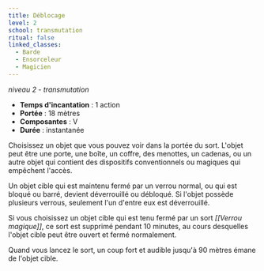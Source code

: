 ```yaml
---
title: Déblocage
level: 2
school: transmutation
ritual: false
linked_classes:
  - Barde
  - Ensorceleur
  - Magicien
---
```

*niveau 2 - transmutation*

- **Temps d'incantation** : 1 action
- **Portée** : 18 mètres
- **Composantes** : V
- **Durée** : instantanée

Choisissez un objet que vous pouvez voir dans la portée du sort. L'objet peut être une porte, une boîte, un coffre, des menottes, un cadenas, ou un autre objet qui contient des dispositifs conventionnels ou magiques qui empêchent l'accès.

Un objet cible qui est maintenu fermé par un verrou normal, ou qui est bloqué ou barré, devient déverrouillé ou débloqué. Si l'objet possède plusieurs verrous, seulement l'un d'entre eux est déverrouillé.

Si vous choisissez un objet cible qui est tenu fermé par un sort _[[Verrou magique]]_, ce sort est supprimé pendant 10 minutes, au cours desquelles l'objet cible peut être ouvert et fermé normalement.

Quand vous lancez le sort, un coup fort et audible jusqu'à 90 mètres émane de l'objet cible.